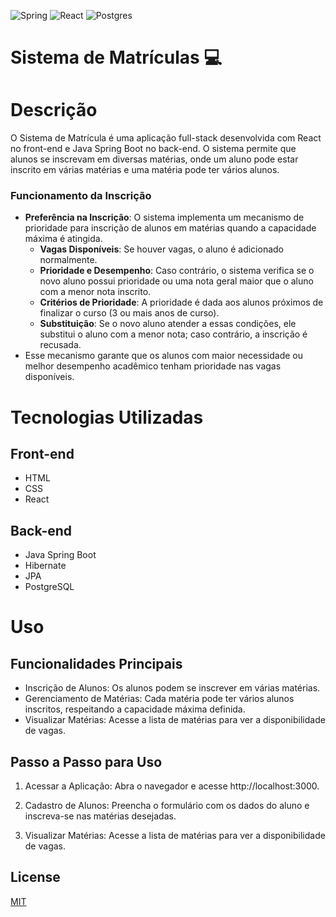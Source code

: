 ![Spring](https://img.shields.io/badge/spring-%236DB33F.svg?style=for-the-badge&logo=spring&logoColor=white) 
![React](https://img.shields.io/badge/react-%2320232a.svg?style=for-the-badge&logo=react&logoColor=%2361DAFB)
![Postgres](https://img.shields.io/badge/postgres-%23316192.svg?style=for-the-badge&logo=postgresql&logoColor=white)
# Sistema de Matrículas 💻

# Descrição
O Sistema de Matrícula é uma aplicação full-stack desenvolvida com React no front-end e Java Spring Boot no back-end. O sistema permite que alunos se inscrevam em diversas matérias, onde um aluno pode estar inscrito em várias matérias e uma matéria pode ter vários alunos.

### Funcionamento da Inscrição
- **Preferência na Inscrição**: O sistema implementa um mecanismo de prioridade para inscrição de alunos em matérias quando a capacidade máxima é atingida. 
  - **Vagas Disponíveis**: Se houver vagas, o aluno é adicionado normalmente. 
  - **Prioridade e Desempenho**: Caso contrário, o sistema verifica se o novo aluno possui prioridade ou uma nota geral maior que o aluno com a menor nota inscrito.
  - **Critérios de Prioridade**: A prioridade é dada aos alunos próximos de finalizar o curso (3 ou mais anos de curso).
  - **Substituição**: Se o novo aluno atender a essas condições, ele substitui o aluno com a menor nota; caso contrário, a inscrição é recusada.
- Esse mecanismo garante que os alunos com maior necessidade ou melhor desempenho acadêmico tenham prioridade nas vagas disponíveis.

# Tecnologias Utilizadas
## Front-end
- HTML
- CSS
- React 
## Back-end
- Java Spring Boot
- Hibernate
- JPA
- PostgreSQL


# Uso
## Funcionalidades Principais
- Inscrição de Alunos: Os alunos podem se inscrever em várias matérias.
-  Gerenciamento de Matérias: Cada matéria pode ter vários alunos inscritos, respeitando a capacidade máxima definida.
-  Visualizar Matérias: Acesse a lista de matérias para ver a disponibilidade de vagas.

## Passo a Passo para Uso

1. Acessar a Aplicação: Abra o navegador e acesse http://localhost:3000.

2. Cadastro de Alunos: Preencha o formulário com os dados do aluno e inscreva-se nas matérias desejadas.

3. Visualizar Matérias: Acesse a lista de matérias para ver a disponibilidade de vagas.

## License

[MIT](https://choosealicense.com/licenses/mit/)


<!-- 
## Instalação

```bash

``` -->

<!-- ## Environment Variables

## Usage -->

<!-- 
```bash
```


<h2 id="routes">📍 API Endpoints</h2>

Here you can list the main routes of your API, and what are their expected request bodies.
​
| route               | description                                          
|----------------------|-----------------------------------------------------
| <kbd>GET /authenticate</kbd>     | retrieves user info see [response details](#get-auth-detail)
| <kbd>POST /authenticate</kbd>     | authenticate user into the api see [request details](#post-auth-detail) -->

<!-- <h3>GET</h3>

**RESPONSE**
```json
{
  "name": "",
  "age": ,
  "email": ""
}
```

<h3 >POST</h3>

**REQUEST**
```json
{
  "username": "admin",
  "password": "4444444"
}
```

**RESPONSE**
```json
{
  "resp": "resp"
}
``` -->
